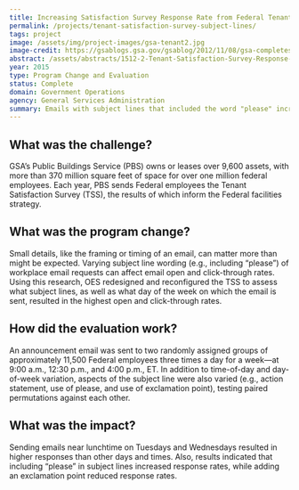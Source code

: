 ```yaml
---
title: Increasing Satisfaction Survey Response Rate from Federal Tenants - Subject Lines and Day of Week
permalink: /projects/tenant-satisfaction-survey-subject-lines/
tags: project
image: /assets/img/project-images/gsa-tenant2.jpg
image-credit: https://gsablogs.gsa.gov/gsablog/2012/11/08/gsa-completes-restoration-of-hipolito-federal-building/
abstract: /assets/abstracts/1512-2-Tenant-Satisfaction-Survey-Response-Subject-Lines-and-Day-of-Week.pdf
year: 2015
type: Program Change and Evaluation
status: Complete
domain: Government Operations
agency: General Services Administration
summary: Emails with subject lines that included the word "please" increased Federal employees responses to a workplace survey.
---
```

## What was the challenge?

GSA’s Public Buildings Service (PBS) owns or leases over 9,600 assets, with more than 370 million square feet of space for over one million federal employees. Each year, PBS sends Federal employees the Tenant Satisfaction Survey (TSS), the results of which inform the Federal facilities strategy.

## What was the program change?

Small details, like the framing or timing of an email, can matter more than might be expected. Varying subject line wording (e.g., including “please”) of workplace email requests can affect email open and click-through rates. Using this research, OES redesigned and reconfigured the TSS to assess what subject lines, as well as what day of the week on which the email is sent, resulted in the highest open and click-through rates.

## How did the evaluation work?

An announcement email was sent to two randomly assigned groups of approximately 11,500 Federal employees three times a day for a week—at 9:00 a.m., 12:30 p.m., and 4:00 p.m., ET. In addition to time-of-day and day-of-week variation, aspects of the subject line were also varied (e.g., action statement, use of please, and use of exclamation point), testing paired permutations against each other.

## What was the impact?

Sending emails near lunchtime on Tuesdays and Wednesdays resulted in higher responses than other days and times. Also, results indicated that including “please” in subject lines increased response rates, while adding an exclamation point reduced response rates.
